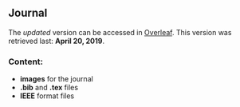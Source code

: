## Journal

The *updated* version can be accessed in [Overleaf](https://www.overleaf.com/project/5bba47e85c4dc537fd77ae68). This version was retrieved last: **April 20, 2019**.

### Content:

* **images** for the journal
* **.bib** and **.tex** files
* **IEEE** format files

